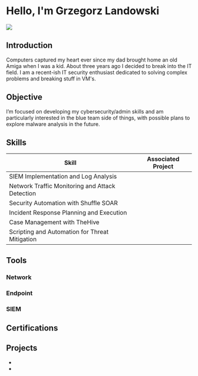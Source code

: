 # Hello, I'm Grzegorz Landowski
<a href="https://www.linkedin.com/in/grzegorz-landowski-53b357210/"><img src="https://img.shields.io/badge/-LinkedIn-0072b1?&style=for-the-badge&logo=linkedin&logoColor=white" /></a>

## Introduction

Computers captured my heart ever since my dad brought home an old Amiga when I was a kid. About three years ago I decided to break into the IT field. I am a recent-ish IT security enthusiast dedicated to solving complex problems and breaking stuff in VM's.

## Objective

I’m focused on developing my cybersecurity/admin skills and am particularly interested in the blue team side of things, with possible plans to explore malware analysis in the future.

## Skills


| Skill                                           | Associated Project         |
|-------------------------------------------------|----------------------------|
| SIEM Implementation and Log Analysis            | 
| Network Traffic Monitoring and Attack Detection | 
| Security Automation with Shuffle SOAR           | 
| Incident Response Planning and Execution        |
| Case Management with TheHive                    | 
| Scripting and Automation for Threat Mitigation  | 

## Tools


### Network


### Endpoint


### SIEM


## Certifications


## Projects
- 
- 
